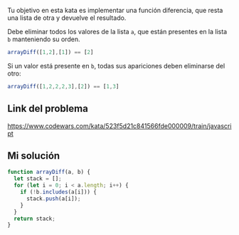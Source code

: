 Tu objetivo en esta kata es implementar una función diferencia, que resta una lista de otra y devuelve el resultado.  
  
Debe eliminar todos los valores de la lista `a`, que están presentes en la lista `b` manteniendo su orden.

```javascript
arrayDiff([1,2],[1]) == [2]
```

Si un valor está presente en `b`, todas sus apariciones deben eliminarse del otro:

```javascript
arrayDiff([1,2,2,2,3],[2]) == [1,3]
```

## Link del problema

https://www.codewars.com/kata/523f5d21c841566fde000009/train/javascript

## Mi solución

```js
function arrayDiff(a, b) {
  let stack = [];
  for (let i = 0; i < a.length; i++) {
    if (!b.includes(a[i])) {
      stack.push(a[i]);
    }
  }
  return stack;
}
```
